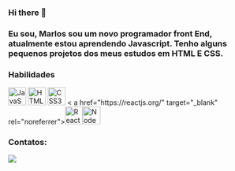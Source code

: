 ### Hi there 👋

### Eu sou, Marlos sou um novo programador front End, atualmente estou aprendendo Javascript. Tenho alguns pequenos projetos dos meus estudos em HTML E CSS. 

 ### Habilidades


<p align="left">
<a href="https://developer.mozilla.org/en-US/docs/Web/JavaScript" target="_blank" rel="noreferrer"><img src="https ://raw.githubusercontent.com/danielcranney/readme-generator/main/public/icons/skills/javascript-colored.svg" width="36" height="36" alt="JavaScript" /></a>
<a href="https://developer.mozilla.org/en-US/docs/Glossary/HTML5" target="_blank" rel="noreferrer"><img src="https://raw.githubusercontent.com /danielcranney/readme-generator/main/public/icons/skills/html5-colored.svg" width="36" height="36" alt="HTML5" /></a>
<a href="https:/ /www.w3.org/TR/CSS/#css" target="_blank" rel="noreferrer"><img src="https://raw.githubusercontent.com/danielcranney/readme-generator/main/public/ icons/skills/css3-colored.svg" width="36" height="36" alt="CSS3" /></a> <
a href="https://reactjs.org/" target="_blank" rel="noreferrer"><img src="https://raw.githubusercontent.
com/danielcranney/readme-generator/main/public/icons/skills/react-colored.svg" width="36" height="36" alt="React" /></a><a href="https://nodejs.org/en/" target="_blank" rel="noreferrer"><img src="https://raw.githubusercontent.com/danielcranney/readme-generator/main/ public/icons/skills/nodejs-colored.svg" width="36" height="36" alt="NodeJS" /></a>
</p>

  
  
 ### Contatos: 
 <a href="https://www.linkedin.com/in/marlos-franklin/"><img src="https://img.shields.io/badge/LinkedIn-0077B5?style=for-the-badge&logo=linkedin&logoColor=white"><a/>
 
 
 
 
 
 

